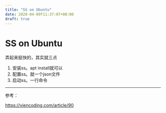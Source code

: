 ```yaml
---
title: "SS on Ubuntu"
date: 2020-04-09T11:37:07+08:00
draft: true
---
```


# SS on Ubuntu

弄起来挺快的，其实就三点

1. 安装ss。apt install就可以
2. 配置ss。就一个json文件
3. 启动ss。一行命令

---

参考：

https://viencoding.com/article/90
